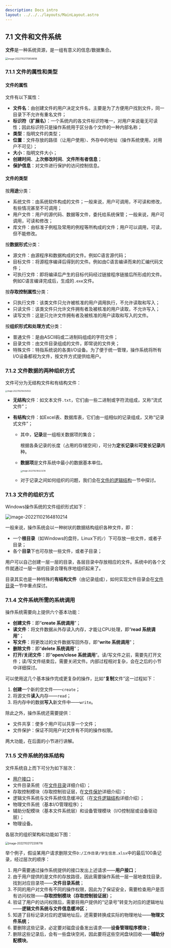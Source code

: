 ```yaml
---
description: Docs intro
layout: ../../../layouts/MainLayout.astro
---
```


 ## 7.1 文件和文件系统

**文件**是一种系统资源，是一组有意义的信息/数据集合。

<img src="https://images.drshw.tech/images/notes/image-20221102170854656.png" alt="image-20221102170854656" style="zoom:50%;" />

### 7.1.1 文件的属性和类型

#### 文件的属性

文件有以下属性：

+ **文件名**：由创建文件的用户决定文件名，主要是为了方便用户找到文件，同一目录下不允许有重名文件；
+ **标识符（扩展名）**：一个系统内的各文件标识符唯一，对用户来说毫无可读性；因此标识符只是操作系统用于区分各个文件的一种内部名称；
+ **类型**：指明文件的类型；
+ **位置**：文件存放的路径（让用户使用）、外存中的地址（操作系统使用，对用户不可见）；
+ **大小**：指明文件大小；
+ **创建时间**、**上次修改时间**、**文件所有者信息**；
+ **保护信息**：对文件进行保护的访问控制信息。

#### 文件的类型

按**用途**分类：

+ 系统文件：由系统软件构成的文件；一般来说，用户可调用，不可读和修改，有些情况甚至不可调用；
+ 用户文件：用户的源代码、数据等文件，委托给系统保管；一般来说，用户可调用，可读和修改；
+ 库文件：由标准子例程及常用的例程等所构成的文件；用户可以调用，可读，但不能修改。

按**数据形式**分类：

+ 源文件：由源程序和数据构成的文件。例如C语言源代码；
+ 目标文件：将源程序编译后得到的文件。例如由C语言编译而来的汇编代码文件；
+ 可执行文件：即将编译后产生的目标代码经过链接程序链接后所形成的文件。例如C语言编译完成后，生成的`.exe`文件。

按**存取控制属性**分类：

+ 只执行文件：该类文件只允许被核准的用户调用执行，不允许读取和写入；
+ 只读文件：该类文件只允许文件拥有者及被核准的用户读取，不允许写入；
+ 读写文件：这是只允许文件拥有者及被核准的用户读取和写入的文件。

按**组织形式和处理方式**分类：

+ 普通文件：是由ASCII码或二进制码组成的字符文件；
+ 目录文件：由文件目录组成的文件，即常说的文件夹；
+ 特殊文件：特指系统说的各类I/O设备。为了便于统一管理，操作系统将所有I/O设备都视为文件，按文件方式提供给用户。

### 7.1.2 文件数据的两种组织方式

文件可分为无结构文件和有结构文件：

<img src="https://images.drshw.tech/images/notes/image-20221102164354502.png" alt="image-20221102164354502" style="zoom:40%;" />

+ **无结构**文件：如文本文件`.txt`，它们由一些二进制或字符流组成，又称“流式文件”；

+ **有结构**文件：如Excel表、数据库表，它们由一组相似的记录组成，又称“记录式文件”；

  + 其中，**记录**是一组相关数据项的集合；

    根据各条记录的长度（占用的存储空间），可分为**定长记录**和**可变长记录**两种。

  + **数据项**是文件系统中最小的数据基本单位。

    <img src="https://images.drshw.tech/images/notes/image-20221102164223218.png" alt="image-20221102164223218" style="zoom:40%;" />
  
  + 对于记录之间如何组织的问题，我们会在[文件的逻辑结构](https://docs.drshw.tech/os/7/2/)一节中探讨。

### 7.1.3 文件的组织方式

Windows操作系统的文件组织形式如下：

![image-20221102164810214](https://images.drshw.tech/images/notes/image-20221102164810214.png)

一般来说，操作系统会以一种树状的数据结构组织各种文件，即：

+ 一个**根目录**（如Windows的盘符，Linux下的`/`）下可存放一些文件，或者子目录；
+ 各个**目录**下也可存放一些文件，或者子目录；

用户可以自己创建一层一层的目录，各层目录中存放相应的文件。系统中的各个文件就通过一层一层的目录合理有序地组织起来了。

目录其实也是一种特殊的**有结构文件**（由记录组成），如何实现文件目录会在[文件目录](https://docs.drshw.tech/os/7/3/)一节中重点探讨。

### 7.1.4 文件系统所需的系统调用

操作系统需要向上提供六个基本功能：

+ **创建文件**：即“**create 系统调用**”；
+ **读文件**：将文件数据从外存读入内存，才能让CPU处理，即“**read 系统调用**”；
+ **写文件**：将更改过的文件数据写回外存，即“**write 系统调用**”；
+ **删除文件**：即“**delete 系统调用**”；
+ **打开/关闭文件**：即“**open/close 系统调用**”。读/写文件之前，需要先打开文件；读/写文件结束后，需要关闭文件。内部过程相对复杂，会在之后的小节中详细探讨。

可以使用这几个基本操作完成更复杂的操作，比如“**复制**文件”这一过程如下：

1. **创建**一个新的空文件——`create`；
2. 将源文件**读入**内存——`read`；
3. 将内存中的数据**写入**新文件中——`write`。

除此之外，操作系统还需要提供：

+ 文件共享：使多个用户可以共享一个文件；
+ 文件保护：保证不同用户对文件有不同的操作权限。

两大功能，在后面的小节进行讲解。

### 7.1.5 文件系统的体系结构

文件系统自上而下可分为如下层次：

+ [用户接口](https://docs.drshw.tech/os/introduction/#%E4%BD%9C%E4%B8%BA%E7%94%A8%E6%88%B7%E4%B8%8E%E8%AE%A1%E7%AE%97%E6%9C%BA%E7%A1%AC%E4%BB%B6%E4%B9%8B%E9%97%B4%E7%9A%84%E6%8E%A5%E5%8F%A3)；
+ 文件目录系统（在[文件目录](https://docs.drshw.tech/os/7/3/)详细介绍）；
+ 存取控制模块（存取控制验证层，在[文件保护](https://docs.drshw.tech/os/7/5/)详细介绍）；
+ 逻辑文件系统与文件系统信息缓冲区（在[文件逻辑结构](https://docs.drshw.tech/os/7/2/)详细介绍）；
+ 物理文件系统（基本I/O管理程序）；
+ 辅助分配模块（基本文件系统层）和设备管理模块（I/O控制层或设备驱动层）；
+ 物理设备。

各层次的组织架构和功能如下图：

<img src="https://images.drshw.tech/images/notes/image-20221102172208716.png" alt="image-20221102172208716" style="zoom:60%;" />

举个例子，假设某用户请求删除文件`D:/工作目录/学生信息.xlsx`中的最后100条记录，经过层次的顺序：

1. 用户需要通过操作系统提供的接口发出上述请求——**用户接口**；
2. 由于用户提供的是文件的存放路径，因此需要操作系统一层一层地查找目录，找到对应目录项——**文件目录系统**；
3. 不同的用户对文件有不同的操作权限，因此为了保证安全，需要检查用户是否有访问权限——**存取控制模块（存取控制验证层）**；
4. 验证了用户的访问权限后，需要将用户提供的“记录号”转变为对应的逻辑地址——**逻辑文件系统与文件信息缓冲区**；
5. 知道了目标记录对应的逻辑地址后，还需要转换成实际的物理地址——**物理文件系统**；
6. 要删除这些记录，必定要对磁盘设备发出请求——**设备管理程序模块**；
7. 删除这些记录后，会有一些盘块空闲，因此要将这些空闲盘块回收——**辅助分配模块**。

